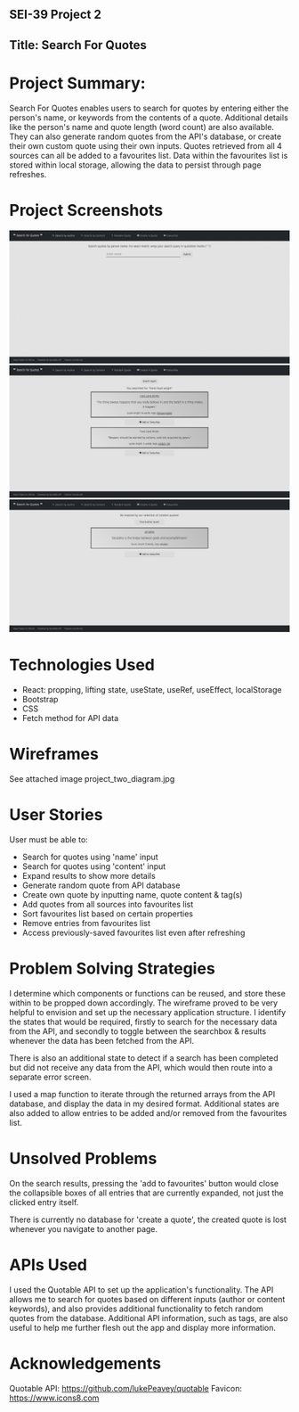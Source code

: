 ## SEI-39 Project 2

## Title: Search For Quotes

# Project Summary:

Search For Quotes enables users to search for quotes by entering either the person's name, or keywords from the contents of a quote. Additional details like the person's name and quote length (word count) are also available. They can also generate random quotes from the API's database, or create their own custom quote using their own inputs. Quotes retrieved from all 4 sources can all be added to a favourites list. Data within the favourites list is stored within local storage, allowing the data to persist through page refreshes.

# Project Screenshots

![homepage](/src/assets/search_for_quotes_01.png)
![search-result](/src/assets/search_for_quotes_02.png)
![random-quote](/src/assets/search_for_quotes_03.png)

# Technologies Used

- React: propping, lifting state, useState, useRef, useEffect, localStorage
- Bootstrap
- CSS
- Fetch method for API data

# Wireframes

See attached image project_two_diagram.jpg

# User Stories

User must be able to:

- Search for quotes using 'name' input
- Search for quotes using 'content' input
- Expand results to show more details
- Generate random quote from API database
- Create own quote by inputting name, quote content & tag(s)
- Add quotes from all sources into favourites list
- Sort favourites list based on certain properties
- Remove entries from favourites list
- Access previously-saved favourites list even after refreshing

# Problem Solving Strategies

I determine which components or functions can be reused, and store these within <App /> to be propped down accordingly. The wireframe proved to be very helpful to envision and set up the necessary application structure. I identify the states that would be required, firstly to search for the necessary data from the API, and secondly to toggle between the searchbox & results whenever the data has been fetched from the API.

There is also an additional state to detect if a search has been completed but did not receive any data from the API, which would then route into a separate error screen.

I used a map function to iterate through the returned arrays from the API database, and display the data in my desired format. Additional states are also added to allow entries to be added and/or removed from the favourites list.

# Unsolved Problems

On the search results, pressing the 'add to favourites' button would close the collapsible boxes of all entries that are currently expanded, not just the clicked entry itself.

There is currently no database for 'create a quote', the created quote is lost whenever you navigate to another page.

# APIs Used

I used the Quotable API to set up the application's functionality. The API allows me to search for quotes based on different inputs (author or content keywords), and also provides additional functionality to fetch random quotes from the database. Additional API information, such as tags, are also useful to help me further flesh out the app and display more information.

# Acknowledgements

Quotable API: https://github.com/lukePeavey/quotable
Favicon: https://www.icons8.com
